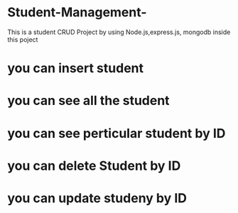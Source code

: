 # Student-Management-

This is a student CRUD Project by using Node.js,express.js, mongodb inside this poject 

# you can insert student 
# you can see all the student 
# you can see perticular student by ID
# you can delete Student by ID
# you can update studeny by ID
